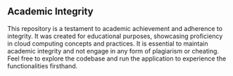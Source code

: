 ## Academic Integrity

This repository is a testament to academic achievement and adherence to integrity. It was created for educational purposes, showcasing proficiency in cloud computing concepts and practices. It is essential to maintain academic integrity and not engage in any form of plagiarism or cheating. Feel free to explore the codebase and run the application to experience the functionalities firsthand.
